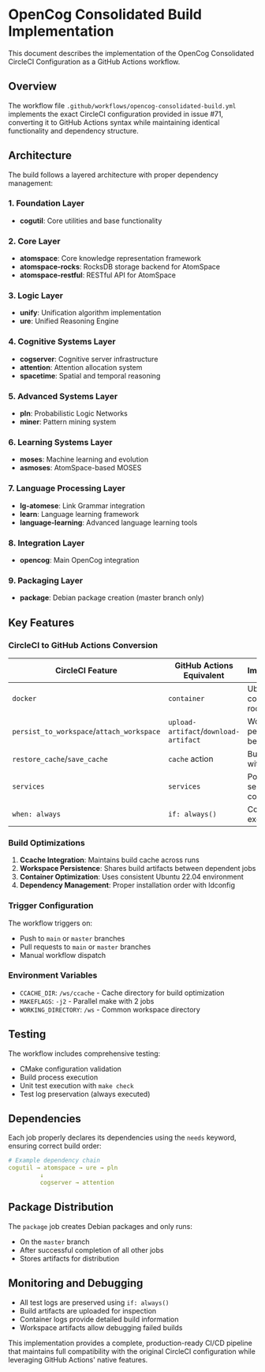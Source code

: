 # OpenCog Consolidated Build Implementation

This document describes the implementation of the OpenCog Consolidated CircleCI Configuration as a GitHub Actions workflow.

## Overview

The workflow file `.github/workflows/opencog-consolidated-build.yml` implements the exact CircleCI configuration provided in issue #71, converting it to GitHub Actions syntax while maintaining identical functionality and dependency structure.

## Architecture

The build follows a layered architecture with proper dependency management:

### 1. Foundation Layer
- **cogutil**: Core utilities and base functionality

### 2. Core Layer  
- **atomspace**: Core knowledge representation framework
- **atomspace-rocks**: RocksDB storage backend for AtomSpace
- **atomspace-restful**: RESTful API for AtomSpace

### 3. Logic Layer
- **unify**: Unification algorithm implementation  
- **ure**: Unified Reasoning Engine

### 4. Cognitive Systems Layer
- **cogserver**: Cognitive server infrastructure
- **attention**: Attention allocation system
- **spacetime**: Spatial and temporal reasoning

### 5. Advanced Systems Layer
- **pln**: Probabilistic Logic Networks
- **miner**: Pattern mining system

### 6. Learning Systems Layer
- **moses**: Machine learning and evolution
- **asmoses**: AtomSpace-based MOSES

### 7. Language Processing Layer
- **lg-atomese**: Link Grammar integration
- **learn**: Language learning framework
- **language-learning**: Advanced language learning tools

### 8. Integration Layer
- **opencog**: Main OpenCog integration

### 9. Packaging Layer
- **package**: Debian package creation (master branch only)

## Key Features

### CircleCI to GitHub Actions Conversion

| CircleCI Feature | GitHub Actions Equivalent | Implementation |
|------------------|---------------------------|----------------|
| `docker` | `container` | Ubuntu 22.04 containers with root user |
| `persist_to_workspace`/`attach_workspace` | `upload-artifact`/`download-artifact` | Workspace persistence between jobs |
| `restore_cache`/`save_cache` | `cache` action | Build caching with ccache |
| `services` | `services` | PostgreSQL service container |
| `when: always` | `if: always()` | Conditional execution |

### Build Optimizations

1. **Ccache Integration**: Maintains build cache across runs
2. **Workspace Persistence**: Shares build artifacts between dependent jobs
3. **Container Optimization**: Uses consistent Ubuntu 22.04 environment
4. **Dependency Management**: Proper installation order with ldconfig

### Trigger Configuration

The workflow triggers on:
- Push to `main` or `master` branches
- Pull requests to `main` or `master` branches  
- Manual workflow dispatch

### Environment Variables

- `CCACHE_DIR`: `/ws/ccache` - Cache directory for build optimization
- `MAKEFLAGS`: `-j2` - Parallel make with 2 jobs
- `WORKING_DIRECTORY`: `/ws` - Common workspace directory

## Testing

The workflow includes comprehensive testing:
- CMake configuration validation
- Build process execution
- Unit test execution with `make check`
- Test log preservation (always executed)

## Dependencies

Each job properly declares its dependencies using the `needs` keyword, ensuring correct build order:

```yaml
# Example dependency chain
cogutil → atomspace → ure → pln
         ↓
         cogserver → attention
```

## Package Distribution

The `package` job creates Debian packages and only runs:
- On the `master` branch
- After successful completion of all other jobs
- Stores artifacts for distribution

## Monitoring and Debugging

- All test logs are preserved using `if: always()`
- Build artifacts are uploaded for inspection
- Container logs provide detailed build information
- Workspace artifacts allow debugging failed builds

This implementation provides a complete, production-ready CI/CD pipeline that maintains full compatibility with the original CircleCI configuration while leveraging GitHub Actions' native features.